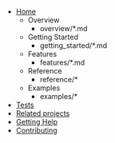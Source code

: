 * [Home](index.md)
  * Overview
    * overview/*.md
  * Getting Started
    * getting_started/*.md
  * Features
    * features/*.md
  * Reference
    * reference/*
  * Examples
    * examples/*
* [Tests](tests.md)
* [Related projects](related.md)
* [Getting Help](help.md)
* [Contributing](contributing.md)
